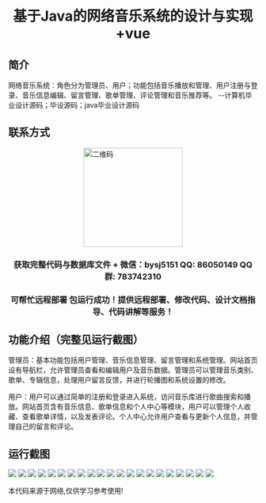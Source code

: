 <p><h1 align="center">基于Java的网络音乐系统的设计与实现+vue</h1></p>

## 简介
网络音乐系统：角色分为管理员、用户；功能包括音乐播放和管理、用户注册与登录、音乐信息编辑、留言管理、歌单管理、评论管理和音乐推荐等。    --计算机毕业设计源码；毕设源码；java毕业设计源码


## 联系方式
<img src="https://bs-1329754181.cos.ap-shanghai.myqcloud.com/wx.jpg" alt="二维码" style="display: block; margin: 0 auto;" width="200px">
<p><h3 align="center">获取完整代码与数据库文件 + 微信：bysj5151 QQ: 86050149 QQ群: 783742310</h3></p>
<p><h3 align="center">可帮忙远程部署 包运行成功！提供远程部署、修改代码、设计文档指导、代码讲解等服务！</h3></p>

## 功能介绍（完整见运行截图）
管理员：基本功能包括用户管理、音乐信息管理、留言管理和系统管理。网站首页设有导航栏，允许管理员查看和编辑用户及音乐数据。管理员可以管理音乐类别、歌单、专辑信息，处理用户留言反馈，并进行轮播图和系统设置的修改。

用户：用户可以通过简单的注册和登录进入系统，访问音乐库进行歌曲搜索和播放。网站首页含有音乐信息、歌单信息和个人中心等模块，用户可以管理个人收藏、查看歌单详情，以及发表评论。个人中心允许用户查看与更新个人信息，并管理自己的留言和评论。


## 运行截图
![](https://bs-1329754181.cos.ap-shanghai.myqcloud.com/ssm/NetworkMusicSystem/img/001.jpg)
![](https://bs-1329754181.cos.ap-shanghai.myqcloud.com/ssm/NetworkMusicSystem/img/002.jpg)
![](https://bs-1329754181.cos.ap-shanghai.myqcloud.com/ssm/NetworkMusicSystem/img/003.jpg)
![](https://bs-1329754181.cos.ap-shanghai.myqcloud.com/ssm/NetworkMusicSystem/img/004.jpg)
![](https://bs-1329754181.cos.ap-shanghai.myqcloud.com/ssm/NetworkMusicSystem/img/005.jpg)
![](https://bs-1329754181.cos.ap-shanghai.myqcloud.com/ssm/NetworkMusicSystem/img/006.jpg)
![](https://bs-1329754181.cos.ap-shanghai.myqcloud.com/ssm/NetworkMusicSystem/img/007.jpg)
![](https://bs-1329754181.cos.ap-shanghai.myqcloud.com/ssm/NetworkMusicSystem/img/008.jpg)
![](https://bs-1329754181.cos.ap-shanghai.myqcloud.com/ssm/NetworkMusicSystem/img/009.jpg)
![](https://bs-1329754181.cos.ap-shanghai.myqcloud.com/ssm/NetworkMusicSystem/img/010.jpg)
![](https://bs-1329754181.cos.ap-shanghai.myqcloud.com/ssm/NetworkMusicSystem/img/011.jpg)
![](https://bs-1329754181.cos.ap-shanghai.myqcloud.com/ssm/NetworkMusicSystem/img/012.jpg)
![](https://bs-1329754181.cos.ap-shanghai.myqcloud.com/ssm/NetworkMusicSystem/img/013.jpg)
![](https://bs-1329754181.cos.ap-shanghai.myqcloud.com/ssm/NetworkMusicSystem/img/014.jpg)
![](https://bs-1329754181.cos.ap-shanghai.myqcloud.com/ssm/NetworkMusicSystem/img/015.jpg)
![](https://bs-1329754181.cos.ap-shanghai.myqcloud.com/ssm/NetworkMusicSystem/img/016.jpg)
![](https://bs-1329754181.cos.ap-shanghai.myqcloud.com/ssm/NetworkMusicSystem/img/017.jpg)
![](https://bs-1329754181.cos.ap-shanghai.myqcloud.com/ssm/NetworkMusicSystem/img/018.jpg)
![](https://bs-1329754181.cos.ap-shanghai.myqcloud.com/ssm/NetworkMusicSystem/img/019.jpg)
![](https://bs-1329754181.cos.ap-shanghai.myqcloud.com/ssm/NetworkMusicSystem/img/020.jpg)
![](https://bs-1329754181.cos.ap-shanghai.myqcloud.com/ssm/NetworkMusicSystem/img/021.jpg)

<p>本代码来源于网络,仅供学习参考使用!</p>
